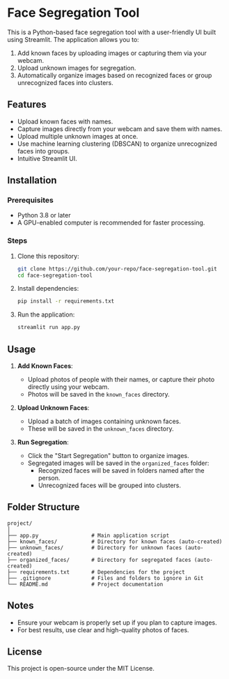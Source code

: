 # Face Segregation Tool

This is a Python-based face segregation tool with a user-friendly UI built using Streamlit. The application allows you to:
1. Add known faces by uploading images or capturing them via your webcam.
2. Upload unknown images for segregation.
3. Automatically organize images based on recognized faces or group unrecognized faces into clusters.

## Features
- Upload known faces with names.
- Capture images directly from your webcam and save them with names.
- Upload multiple unknown images at once.
- Use machine learning clustering (DBSCAN) to organize unrecognized faces into groups.
- Intuitive Streamlit UI.

## Installation

### Prerequisites
- Python 3.8 or later
- A GPU-enabled computer is recommended for faster processing.

### Steps
1. Clone this repository:
   ```bash
   git clone https://github.com/your-repo/face-segregation-tool.git
   cd face-segregation-tool
   ```
2. Install dependencies:
   ```bash
   pip install -r requirements.txt
   ```
3. Run the application:
   ```bash
   streamlit run app.py
   ```

## Usage

1. **Add Known Faces**:
   - Upload photos of people with their names, or capture their photo directly using your webcam.
   - Photos will be saved in the `known_faces` directory.

2. **Upload Unknown Faces**:
   - Upload a batch of images containing unknown faces.
   - These will be saved in the `unknown_faces` directory.

3. **Run Segregation**:
   - Click the "Start Segregation" button to organize images.
   - Segregated images will be saved in the `organized_faces` folder:
     - Recognized faces will be saved in folders named after the person.
     - Unrecognized faces will be grouped into clusters.

## Folder Structure
```
project/
│
├── app.py                 # Main application script
├── known_faces/           # Directory for known faces (auto-created)
├── unknown_faces/         # Directory for unknown faces (auto-created)
├── organized_faces/       # Directory for segregated faces (auto-created)
├── requirements.txt       # Dependencies for the project
├── .gitignore             # Files and folders to ignore in Git
└── README.md              # Project documentation
```

## Notes
- Ensure your webcam is properly set up if you plan to capture images.
- For best results, use clear and high-quality photos of faces.

## License
This project is open-source under the MIT License.
```
